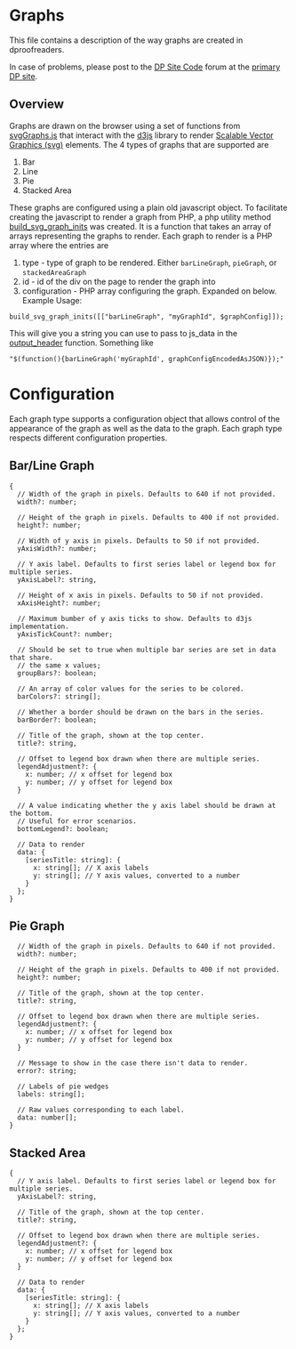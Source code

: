 # Graphs

This file contains a description of the way graphs are created in dproofreaders.

In case of problems, please post to the [DP Site Code](http://www.pgdp.net/phpBB3/viewforum.php?f=32)
forum at the [primary DP site](https://www.pgdp.net/c).

## Overview
Graphs are drawn on the browser using a set of functions from [svgGraphs.js](../scripts/svgGraphs.js) that interact with the [d3js](https://d3js.org/) library to render [Scalable Vector Graphics (svg)](https://en.wikipedia.org/wiki/Scalable_Vector_Graphics) elements. The 4 types of graphs that are supported are
1. Bar
1. Line
1. Pie
1. Stacked Area

These graphs are configured using a plain old javascript object. To facilitate creating the javascript to render a graph from PHP, a php utility method [build_svg_graph_inits](../pinc/graph_data.inc) was created. It is a function that takes an array of arrays representing the graphs to render. Each graph to render is a PHP array where the entries are
1. type - type of graph to be rendered. Either `barLineGraph`, `pieGraph`, or `stackedAreaGraph`
1. id - id of the div on the page to render the graph into
1. configuration - PHP array configuring the graph. Expanded on below.
Example Usage:

```
build_svg_graph_inits([["barLineGraph", "myGraphId", $graphConfig]]);
```

This will give you a string you can use to pass to js_data in the [output_header](../pinc/theme.inc) function. Something like

```
"$(function(){barLineGraph('myGraphId', graphConfigEncodedAsJSON)});"
```

# Configuration
Each graph type supports a configuration object that allows control of the appearance of the graph as well as the data to the graph. Each graph type respects different configuration properties.
## Bar/Line Graph
```
{
  // Width of the graph in pixels. Defaults to 640 if not provided.
  width?: number;
  
  // Height of the graph in pixels. Defaults to 400 if not provided.
  height?: number;
  
  // Width of y axis in pixels. Defaults to 50 if not provided.
  yAxisWidth?: number;

  // Y axis label. Defaults to first series label or legend box for multiple series.
  yAxisLabel?: string,
  
  // Height of x axis in pixels. Defaults to 50 if not provided.
  xAxisHeight?: number;
  
  // Maximum bumber of y axis ticks to show. Defaults to d3js implementation.
  yAxisTickCount?: number;
  
  // Should be set to true when multiple bar series are set in data that share.
  // the same x values;
  groupBars?: boolean;

  // An array of color values for the series to be colored.
  barColors?: string[];

  // Whether a border should be drawn on the bars in the series.
  barBorder?: boolean;

  // Title of the graph, shown at the top center.
  title?: string,

  // Offset to legend box drawn when there are multiple series.
  legendAdjustment?: {
    x: number; // x offset for legend box
    y: number; // y offset for legend box
  }

  // A value indicating whether the y axis label should be drawn at the bottom.
  // Useful for error scenarios.
  bottomLegend?: boolean;

  // Data to render
  data: {
    [seriesTitle: string]: {
      x: string[]; // X axis labels
      y: string[]; // Y axis values, converted to a number
    }
  };
}
```

## Pie Graph
```
  // Width of the graph in pixels. Defaults to 640 if not provided.
  width?: number;
  
  // Height of the graph in pixels. Defaults to 400 if not provided.
  height?: number;
  
  // Title of the graph, shown at the top center.
  title?: string,

  // Offset to legend box drawn when there are multiple series.
  legendAdjustment?: {
    x: number; // x offset for legend box
    y: number; // y offset for legend box
  }

  // Message to show in the case there isn't data to render.
  error?: string;

  // Labels of pie wedges
  labels: string[];

  // Raw values corresponding to each label.
  data: number[];
}
```

## Stacked Area
```
{
  // Y axis label. Defaults to first series label or legend box for multiple series.
  yAxisLabel?: string,
  
  // Title of the graph, shown at the top center.
  title?: string,

  // Offset to legend box drawn when there are multiple series.
  legendAdjustment?: {
    x: number; // x offset for legend box
    y: number; // y offset for legend box
  }

  // Data to render
  data: {
    [seriesTitle: string]: {
      x: string[]; // X axis labels
      y: string[]; // Y axis values, converted to a number
    }
  };
}
```